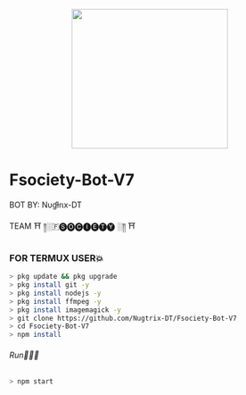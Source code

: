 <p align="center">
<img src="https://media.giphy.com/media/L5f4Z5JoOKARG/giphy.gif" width="280" height="250"/>
</p>

# Fsociety-Bot-V7

BOT BY: Nυɠƚɾιx-DT

TEAM  ⛩ ༎░🇫🅢🅞🅒🅘🅔🅣🅨 ░༎ ⛩

### FOR TERMUX USER💥
```bash
> pkg update && pkg upgrade
> pkg install git -y
> pkg install nodejs -y
> pkg install ffmpeg -y
> pkg install imagemagick -y
> git clone https://github.com/Nugtrix-DT/Fsociety-Bot-V7
> cd Fsociety-Bot-V7
> npm install
```
###### Run🏃🏻‍♂️
```bash
> npm start
```
